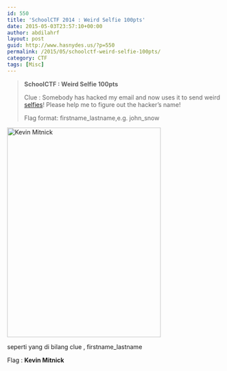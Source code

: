 ```yaml
---
id: 550
title: 'SchoolCTF 2014 : Weird Selfie 100pts'
date: 2015-05-03T23:57:10+00:00
author: abdilahrf
layout: post
guid: http://www.hasnydes.us/?p=550
permalink: /2015/05/schoolctf-weird-selfie-100pts/
category: CTF
tags: [Misc]
---
```

> **SchoolCTF : Weird Selfie 100pts**
> 
> Clue : Somebody has hacked my email and now uses it to send weird <a href="http://school-ctf.org/files/selfie_8f7931f9ae811eee98317bf4450b0d7fb2cda836.png" target="_blank">selfies</a>! Please help me to figure out the hacker&#8217;s name!
> 
> Flag format: firstname\_lastname,e.g. john\_snow

<!--more-->


  
<img class="aligncenter" src="http://school-ctf.org/files/selfie_8f7931f9ae811eee98317bf4450b0d7fb2cda836.png" alt="Kevin Mitnick" width="358" height="489" />

seperti yang di bilang clue , firstname_lastname

Flag : **Kevin Mitnick**